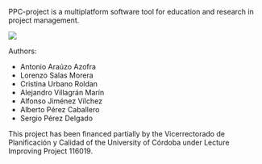 PPC-project is a multiplatform software tool for education and research in project management. 

[![](http://ax5.com/wp-content/uploads/PPCprojectScreenShot_reduced512.png)](http://github.com/arauzo/ppcproject)

Authors: 
  * Antonio Araúzo Azofra
  * Lorenzo Salas Morera
  * Cristina Urbano Roldan
  * Alejandro Villagrán Marín
  * Alfonso Jiménez Vílchez
  * Alberto Pérez Caballero
  * Sergio Pérez Delgado

This project has been financed partially by the Vicerrectorado de Planificación y Calidad of the University of Córdoba under Lecture Improving Project 116019.
